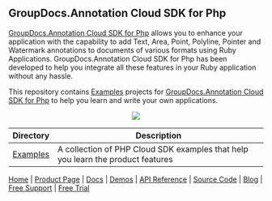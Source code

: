 ## GroupDocs.Annotation Cloud SDK for Php

[GroupDocs.Annotation Cloud SDK for Php](https://products.groupdocs.cloud/annotation/php) allows you to enhance your application with the capability to add Text, Area, Point, Polyline, Pointer and Watermark annotations to documents of various ‎formats using Ruby Applications. GroupDocs.Annotation Cloud SDK for Php has been developed to help you integrate all these features in your Ruby application without any hassle.

This repository contains [Examples](Examples) projects for [GroupDocs.Annotation Cloud SDK for Php](https://products.groupdocs.cloud/annotation/php) to help you learn and write your own applications.

<p align="center">

  <a title="Download complete GroupDocs.Annotation Cloud SDK Examples for PHP source code" href="https://github.com/groupdocs-annotation-cloud/groupdocs-annotation-cloud-php-samples/archive/master.zip">
	<img src="https://raw.github.com/AsposeExamples/java-examples-dashboard/master/images/downloadZip-Button-Large.png" />
  </a>
</p>

Directory | Description
--------- | -----------
[Examples](Examples)  | A collection of PHP Cloud SDK examples that help you learn the product features

[Home](https://www.groupdocs.cloud/) | [Product Page](https://products.groupdocs.cloud/annotation/php) | [Docs](https://docs.groupdocs.cloud/annotation/) | [Demos](https://products.groupdocs.app/annotation/family) | [API Reference](https://apireference.groupdocs.cloud/annotation/) | [Source Code](https://github.com/groupdocs-annotation-cloud/groupdocs-annotation-cloud-php) | [Blog](https://blog.groupdocs.cloud/category/annotation/) | [Free Support](https://forum.groupdocs.cloud/c/annotation) | [Free Trial](https://purchase.groupdocs.cloud/trial)
